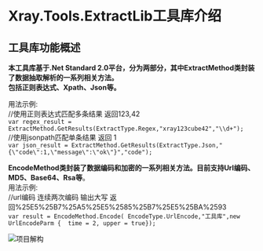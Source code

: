 # Xray.Tools.ExtractLib工具库介绍

## 工具库功能概述
**本工具库基于.Net Standard 2.0平台，分为两部分，其中ExtractMethod类封装了数据抽取解析的一系列相关方法。  
包括正则表达式、Xpath、Json等。**
  
用法示例:  
//使用正则表达式匹配多条结果 返回123,42  
`var regex_result =  ExtractMethod.GetResults(ExtractType.Regex,"xray123cube42","\\d+");`  
//使用jsonpath匹配单条结果 返回 1  
`var json_result = ExtractMethod.GetResults(ExtractType.Json,"{\"code\":1,\"message\":\"ok\"}","code");`  

**EncodeMethod类封装了数据编码和加密的一系列相关方法。目前支持Url编码、MD5、Base64、Rsa等**。  
用法示例:  
//url编码 连续两次编码 输出大写  返回%25E5%25B7%25A5%25E5%2585%25B7%25E5%25BA%2593  
`var result = EncodeMethod.Encode( EncodeType.UrlEncode,"工具库",new UrlEncodeParm {  time = 2, upper = true});`

![项目解构](http://gitlab.zcznb.top/XXY/xraytool/-/raw/master/XrayTools/Images/Xray.Tools.ExtractLib.png?inline=false)
